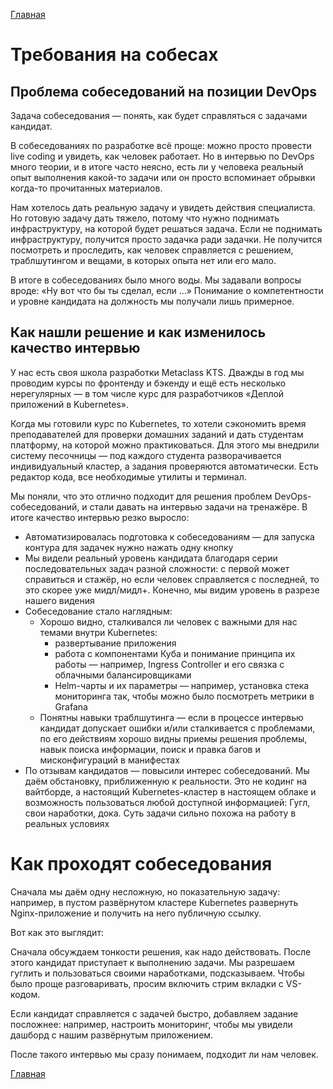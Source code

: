 [Главная][1]

# Требования на собесах

## Проблема собеседований на позиции DevOps
Задача собеседования — понять, как будет справляться с задачами кандидат.

В собеседованиях по разработке всё проще: можно просто провести live coding и увидеть, как человек работает. Но в интервью по DevOps много теории, и в итоге часто неясно, есть ли у человека реальный опыт выполнения какой-то задачи или он просто вспоминает обрывки когда-то прочитанных материалов. 
        
Нам хотелось дать реальную задачу и увидеть действия специалиста. Но готовую задачу дать тяжело, потому что нужно поднимать инфраструктуру, на которой будет решаться задача. Если не поднимать инфраструктуру, получится просто задачка ради задачки. Не получится посмотреть и проследить, как человек справляется с решением, траблшутингом и вещами, в которых опыта нет или его мало.
        
В итоге в собеседованиях было много воды. Мы задавали вопросы вроде: «Ну вот что бы ты сделал, если …» Понимание о компетентности и уровне кандидата на должность мы получали лишь примерное.

## Как нашли решение и как изменилось качество интервью

У нас есть своя школа разработки Metaclass KTS. Дважды в год мы проводим курсы по фронтенду и бэкенду и ещё есть несколько нерегулярных — в том числе курс для разработчиков «Деплой приложений в Kubernetes». 

Когда мы готовили курс по Kubernetes, то хотели сэкономить время преподавателей для проверки домашних заданий и дать студентам платформу, на которой можно практиковаться. Для этого мы внедрили систему песочницы — под каждого студента разворачивается индивидуальный кластер, а задания проверяются автоматически. Есть редактор кода, все необходимые утилиты и терминал.

Мы поняли, что это отлично подходит для решения проблем DevOps-собеседований, и стали давать на интервью задачи на тренажёре. В итоге качество интервью резко выросло:

+ Автоматизировалась подготовка к собеседованиям — для запуска контура для задачек нужно нажать одну кнопку
+ Мы видели реальный уровень кандидата благодаря серии последовательных задач разной сложности: с первой может справиться и стажёр, но если человек справляется с последней, то это скорее уже мидл/мидл+. Конечно, мы видим уровень в разрезе нашего видения
+ Собеседование стало наглядным:
    + Хорошо видно, сталкивался ли человек с важными для нас темами внутри Kubernetes:
        + развертывание приложения
        + работа с компонентами Куба и понимание принципа их работы — например, Ingress Controller и его связка с облачными балансировщиками
        + Helm-чарты и их параметры — например, установка стека мониторинга так, чтобы можно было посмотреть метрики в Grafana
    + Понятны навыки траблшутинга — если в процессе интервью кандидат допускает ошибки и/или сталкивается с проблемами, по его действиям хорошо видны приемы решения проблемы, навык поиска информации, поиск и правка багов и мисконфигураций в манифестах
+ По отзывам кандидатов — повысили интерес собеседований. Мы даём обстановку, приближенную к реальности. Это не кодинг на вайтборде, а настоящий Kubernetes-кластер в настоящем облаке и возможность пользоваться любой доступной информацией: Гугл, свои наработки, дока. Суть задачи сильно похожа на работу в реальных условиях

# Как проходят собеседования

Сначала мы даём одну несложную, но показательную задачу: например, в пустом развёрнутом кластере Kubernetes развернуть Nginx-приложение и получить на него публичную ссылку.

Вот как это выглядит:

Сначала обсуждаем тонкости решения, как надо действовать. После этого кандидат приступает к выполнению задачи. Мы разрешаем гуглить и пользоваться своими наработками, подсказываем. Чтобы было проще разговаривать, просим включить стрим вкладки с VS-кодом.

Если кандидат справляется с задачей быстро, добавляем задание посложнее: например, настроить мониторинг, чтобы мы увидели дашборд с нашим развёрнутым приложением.

После такого интервью мы сразу понимаем, подходит ли нам человек.

[Главная][1]

[1]: /
